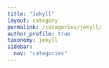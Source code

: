 ```yaml
---
title: "Jekyll"
layout: category
permalink: /categories/jekyll/
author_profile: true
taxonomy: jekyll
sidebar:
  nav: "categories"
---
```


